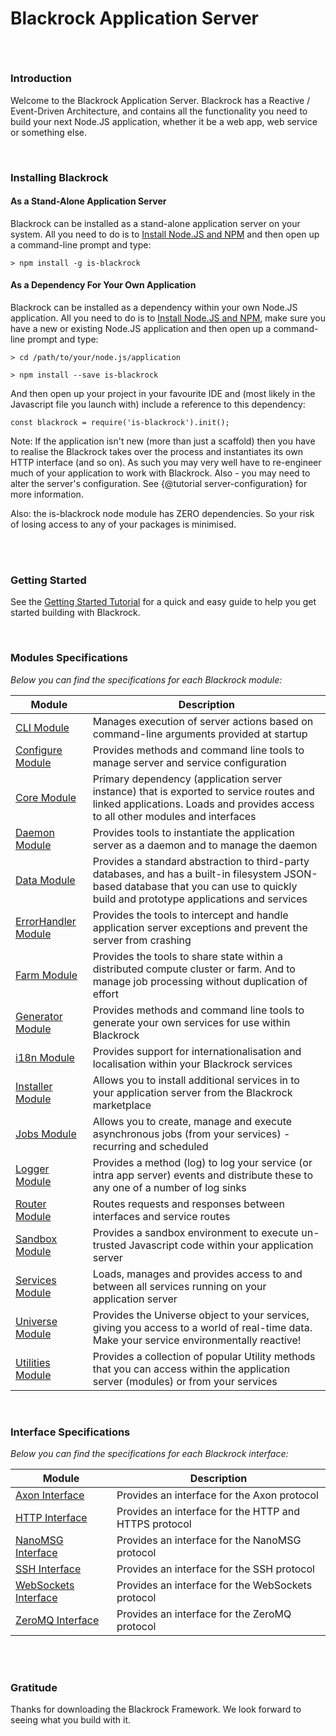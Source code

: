 # Blackrock Application Server

###### <br/>

### Introduction

Welcome to the Blackrock Application Server. Blackrock has a Reactive / Event-Driven Architecture, and contains all the functionality you need to build your next Node.JS application, whether it be a web app, web service or something else.

<br/>

### Installing Blackrock

#### As a Stand-Alone Application Server


Blackrock can be installed as a stand-alone application server on your system. All you need to do is to [Install Node.JS and NPM](https://docs.npmjs.com/downloading-and-installing-node-js-and-npm "Install Node.JS and NPM") and then open up a command-line prompt and type:

    > npm install -g is-blackrock


#### As a Dependency For Your Own Application


Blackrock can be installed as a dependency within your own Node.JS application. All you need to do is to [Install Node.JS and NPM](https://docs.npmjs.com/downloading-and-installing-node-js-and-npm "Install Node.JS and NPM"), make sure you have a new or existing Node.JS application and then open up a command-line prompt and type:

    > cd /path/to/your/node.js/application

    > npm install --save is-blackrock

And then open up your project in your favourite IDE and (most likely in the Javascript file you launch with) include a reference to this dependency:

    const blackrock = require('is-blackrock').init();

Note: If the application isn't new (more than just a scaffold) then you have to realise the Blackrock takes over the process and instantiates its own HTTP interface (and so on). As such you may very well have to re-engineer much of your application to work with Blackrock. Also - you may need to alter the server's configuration. See {@tutorial server-configuration} for more information.

Also: the is-blackrock node module has ZERO dependencies. So your risk of losing access to any of your packages is minimised.

<br/><br/>


### Getting Started

See the [Getting Started Tutorial](https://blackrock.industryswarm.com/docs/tutorial-getting-started.html "Getting Started Tutorial") for a quick and easy guide to help you get started building with Blackrock.

<br/>

### Modules Specifications

*Below you can find the specifications for each Blackrock module:*

| Module                                                                                                                                   | Description                                                                                                                                                                              |
| -----------                                                                                                                              | -----------------------------------------------------------------------------------------------------                                                                                    |
| [CLI Module](https://blackrock.industryswarm.com/docs/Server.Modules.CLI.html "CLI Specification")                                        | Manages execution of server actions based on command-line arguments provided at startup                                                                                                  |
| [Configure Module](https://blackrock.industryswarm.com/docs/Server.Modules.Configure.html "Configure Specification")                         | Provides methods and command line tools to manage server and service configuration                                                                                                       |
| [Core Module](https://blackrock.industryswarm.com/docs/Server.Modules.Core.html "Core Specification")                                     | Primary dependency (application server instance) that is exported to service routes and linked applications. Loads and provides access to all other modules and interfaces               |
| [Daemon Module](https://blackrock.industryswarm.com/docs/Server.Modules.Daemon.html "Daemon Specification")                               | Provides tools to instantiate the application server as a daemon and to manage the daemon                                                                                                |
| [Data Module](https://blackrock.industryswarm.com/docs/Server.Modules.Data.html "Data Specification")                                     | Provides a standard abstraction to third-party databases, and has a built-in filesystem JSON-based database that you can use to quickly build and prototype applications and services    |
| [ErrorHandler Module](https://blackrock.industryswarm.com/docs/Server.Modules.ErrorHandler.html "ErrorHandler Specification")             | Provides the tools to intercept and handle application server exceptions and prevent the server from crashing                                                                            |
| [Farm Module](https://blackrock.industryswarm.com/docs/Server.Modules.Farm.html "Farm Specification")                                     | Provides the tools to share state within a distributed compute cluster or farm. And to manage job processing without duplication of effort                                               |
| [Generator Module](https://blackrock.industryswarm.com/docs/Server.Modules.Generator.html "Generator Specification")                      | Provides methods and command line tools to generate your own services for use within Blackrock                                                                                           |
| [i18n Module](https://blackrock.industryswarm.com/docs/Server.Modules.i18n.html "i18n Specification")                                     | Provides support for internationalisation and localisation within your Blackrock services                                                                                                |
| [Installer Module](https://blackrock.industryswarm.com/docs/Server.Modules.Installer.html "Installer Specification")                      | Allows you to install additional services in to your application server from the Blackrock marketplace                                                                                   |
| [Jobs Module](https://blackrock.industryswarm.com/docs/Server.Modules.Jobs.html "Jobs Specification")                                     | Allows you to create, manage and execute asynchronous jobs (from your services) - recurring and scheduled                                                                                |
| [Logger Module](https://blackrock.industryswarm.com/docs/Server.Modules.Logger.html "Logger Specification")                               | Provides a method (log) to log your service (or intra app server) events and distribute these to any one of a number of log sinks                                                        |
| [Router Module](https://blackrock.industryswarm.com/docs/Server.Modules.Router.html "Router Specification")                               | Routes requests and responses between interfaces and service routes                                                                                                                      |
| [Sandbox Module](https://blackrock.industryswarm.com/docs/Server.Modules.Sandbox.html "Sandbox Specification")                            | Provides a sandbox environment to execute un-trusted Javascript code within your application server                                                                                      |
| [Services Module](https://blackrock.industryswarm.com/docs/Server.Modules.Services.html "Services Specification")                         | Loads, manages and provides access to and between all services running on your application server                                                                                        |
| [Universe Module](https://blackrock.industryswarm.com/docs/Server.Modules.Universe.html "Universe Specification")                         | Provides the Universe object to your services, giving you access to a world of real-time data. Make your service environmentally reactive!                                               |
| [Utilities Module](https://blackrock.industryswarm.com/docs/Server.Modules.Utilities.html "Utilities Specification")                      | Provides a collection of popular Utility methods that you can access within the application server (modules) or from your services                                                       |



<br/>

### Interface Specifications

*Below you can find the specifications for each Blackrock interface:*

| Module                                                                                                                           | Description                                                                                          |
| -----------                                                                                                                      | -----------------------------------------------------------------------------------------------------|
| [Axon Interface](https://blackrock.industryswarm.com/docs/Server.Interfaces.Axon.html "Axon Specification")                       | Provides an interface for the Axon protocol                                                          |
| [HTTP Interface](https://blackrock.industryswarm.com/docs/Server.Interfaces.HTTP.html "HTTP Specification")                       | Provides an interface for the HTTP and HTTPS protocol                                                |
| [NanoMSG Interface](https://blackrock.industryswarm.com/docs/Server.Interfaces.NanoMSG.html "NanoMSG Specification")              | Provides an interface for the NanoMSG protocol                                                       |
| [SSH Interface](https://blackrock.industryswarm.com/docs/Server.Interfaces.SSH.html "SSH Specification")                          | Provides an interface for the SSH protocol                                                           |
| [WebSockets Interface](https://blackrock.industryswarm.com/docs/Server.Interfaces.WebSockets.html "WebSockets Specification")     | Provides an interface for the WebSockets protocol                                                    |
| [ZeroMQ Interface](https://blackrock.industryswarm.com/docs/Server.Interfaces.ZeroMQ.html "ZeroMQ Specification")                 | Provides an interface for the ZeroMQ protocol                                                        |

<br/><br/>



### Gratitude

Thanks for downloading the Blackrock Framework. We look forward to seeing what you build with it.

<br/>
